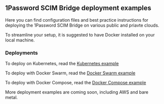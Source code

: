 ## 1Password SCIM Bridge deployment examples

Here you can find configuration files and best practice instructions for deploying the 1Password SCIM Bridge on various public and priavte clouds.

To streamline your setup, it is suggested to have Docker installed on your local machine.


### Deployments

To deploy on Kubernetes, read the [Kubernetes example](https://github.com/1Password/scim-examples/tree/master/kubernetes)

To deploy with Docker Swarm, read the [Docker Swarm example](https://github.com/1Password/scim-examples/tree/master/docker-swarm)

To deploy with Docker Compose, read the [Docker Compose example](https://github.com/1Password/scim-examples/tree/master/docker-compose)


More deployment examples are coming soon, including AWS and bare metal.